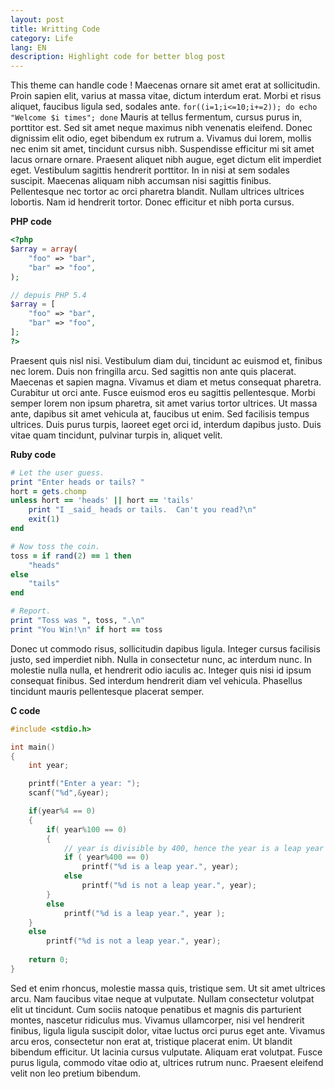 ```yaml
---
layout: post
title: Writting Code
category: Life
lang: EN
description: Highlight code for better blog post
---
```


This theme can handle code ! Maecenas ornare sit amet erat at sollicitudin. Proin sapien elit, varius at massa vitae, dictum interdum erat. Morbi et risus aliquet, faucibus ligula sed, sodales ante. `for((i=1;i<=10;i+=2)); do echo "Welcome $i times"; done` Mauris at tellus fermentum, cursus purus in, porttitor est. Sed sit amet neque maximus nibh venenatis eleifend. Donec dignissim elit odio, eget bibendum ex rutrum a. Vivamus dui lorem, mollis nec enim sit amet, tincidunt cursus nibh. Suspendisse efficitur mi sit amet lacus ornare ornare. Praesent aliquet nibh augue, eget dictum elit imperdiet eget. Vestibulum sagittis hendrerit porttitor. In in nisi at sem sodales suscipit. Maecenas aliquam nibh accumsan nisi sagittis finibus. Pellentesque nec tortor ac orci pharetra blandit. Nullam ultrices ultrices lobortis. Nam id hendrerit tortor. Donec efficitur et nibh porta cursus.

**PHP code**

```php
<?php
$array = array(
    "foo" => "bar",
    "bar" => "foo",
);

// depuis PHP 5.4
$array = [
    "foo" => "bar",
    "bar" => "foo",
];
?>
```

Praesent quis nisl nisi. Vestibulum diam dui, tincidunt ac euismod et, finibus nec lorem. Duis non fringilla arcu. Sed sagittis non ante quis placerat. Maecenas et sapien magna. Vivamus et diam et metus consequat pharetra. Curabitur ut orci ante. Fusce euismod eros eu sagittis pellentesque. Morbi semper lorem non ipsum pharetra, sit amet varius tortor ultrices. Ut massa ante, dapibus sit amet vehicula at, faucibus ut enim. Sed facilisis tempus ultrices. Duis purus turpis, laoreet eget orci id, interdum dapibus justo. Duis vitae quam tincidunt, pulvinar turpis in, aliquet velit.

**Ruby code**

```ruby
# Let the user guess.
print "Enter heads or tails? "
hort = gets.chomp
unless hort == 'heads' || hort == 'tails' 
    print "I _said_ heads or tails.  Can't you read?\n"
    exit(1)
end

# Now toss the coin.
toss = if rand(2) == 1 then
    "heads"
else
    "tails"
end

# Report.
print "Toss was ", toss, ".\n"
print "You Win!\n" if hort == toss
```

Donec ut commodo risus, sollicitudin dapibus ligula. Integer cursus facilisis justo, sed imperdiet nibh. Nulla in consectetur nunc, ac interdum nunc. In molestie nulla nulla, et hendrerit odio iaculis ac. Integer quis nisi id ipsum consequat finibus. Sed interdum hendrerit diam vel vehicula. Phasellus tincidunt mauris pellentesque placerat semper.

**C code**

```c
#include <stdio.h>

int main()
{
    int year;

    printf("Enter a year: ");
    scanf("%d",&year);

    if(year%4 == 0)
    {
        if( year%100 == 0)
        {
            // year is divisible by 400, hence the year is a leap year
            if ( year%400 == 0)
                printf("%d is a leap year.", year);
            else
                printf("%d is not a leap year.", year);
        }
        else
            printf("%d is a leap year.", year );
    }
    else
        printf("%d is not a leap year.", year);
    
    return 0;
}
```

Sed et enim rhoncus, molestie massa quis, tristique sem. Ut sit amet ultrices arcu. Nam faucibus vitae neque at vulputate. Nullam consectetur volutpat elit ut tincidunt. Cum sociis natoque penatibus et magnis dis parturient montes, nascetur ridiculus mus. Vivamus ullamcorper, nisi vel hendrerit finibus, ligula ligula suscipit dolor, vitae luctus orci purus eget ante. Vivamus arcu eros, consectetur non erat at, tristique placerat enim. Ut blandit bibendum efficitur. Ut lacinia cursus vulputate. Aliquam erat volutpat. Fusce purus ligula, commodo vitae odio at, ultrices rutrum nunc. Praesent eleifend velit non leo pretium bibendum.
